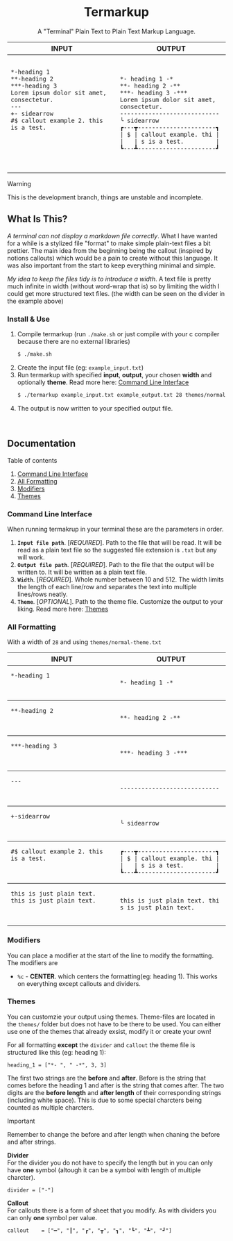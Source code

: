 <h1 align="center">
Termarkup
</h1>
<p align="center">
A "Terminal" Plain Text to Plain Text Markup Language.
</p>
<!-- prettier-ignore -->
<table>
  <thead>
    <tr>
      <th width="500px"> INPUT</th>
      <th width="500px">OUTPUT</th>
    </tr>
  </thead>
  <tbody>
  <tr width="600px">
<td>
<pre>
<code>
*-heading 1
**-heading 2
***-heading 3
Lorem ipsum dolor sit amet, consectetur.
---
+- sidearrow
#$ callout example 2. this is a test.
 <br>
 <br>
</code>
</pre>
</td>
<td>
<pre>
<code>
*- heading 1 -*
**- heading 2 -**
***- heading 3 -***
Lorem ipsum dolor sit amet, 
consectetur.
----------------------------
╰ sidearrow
┏---┳----------------------┓
| $ | callout example. thi |
|   | s is a test.         | 
┗---┻----------------------┛
</code>
</pre>
</td>
</tr>

  </tbody>
</table>

> [!WARNING]
> This is the development branch, things are unstable and incomplete.

## What Is This?
*A terminal can not display a markdown file correctly*. What I have wanted for a while is a stylized file "format" to make simple plain-text files a bit prettier. The main idea from the beginning being the callout (inspired by notions callouts) which would be a pain to create without this language. It was also important from the start to keep everything minimal and simple.

*My idea to keep the files tidy is to introduce a width*. A text file is pretty much infinite in width (without word-wrap that is) so by limiting the width I could get more structured text files. (the width can be seen on the divider in the example above)
   
### Install & Use
1. Compile termarkup (run `./make.sh` or just compile with your c compiler because there are no external libraries)
   ```bash
   $ ./make.sh
   ```
2. Create the input file (eg: `example_input.txt`)
3. Run termarkup with specified **input**, **output**, your chosen **width** and optionally **theme**. Read more here: [Command Line Interface](#command-line-interface)
   ```bash
   $ ./termarkup example_input.txt example_output.txt 28 themes/normal-theme.txt
   ```
4. The output is now written to your specified output file.
</br>

## Documentation
Table of contents
1. [Command Line Interface](#command-line-interface)
2. [All Formatting](#all-formatting)
3. [Modifiers](#modifiers)	
4. [Themes](#themes)	

### Command Line Interface
When running termakrup in your terminal these are the parameters in order.
1. **`Input file path`**. [_REQUIRED_]. Path to the file that will be read. It will be read as a plain text file so the suggested file extension is `.txt` but any will work.
2. **`Output file path`**. [_REQUIRED_]. Path to the file that the output will be written to. It will be written as a plain text file.
3. **`Width`**. [_REQUIRED_]. Whole number between 10 and 512. The width limits the length of each line/row and separates the text into multiple lines/rows neatly.
4. **`Theme`**. [_OPTIONAL_]. Path to the theme file. Customize the output to your liking. Read more here: [Themes](#themes)	

### All Formatting
With a width of `28` and using `themes/normal-theme.txt`
<table><thead><tr>
      <th width="500px"> INPUT</th>
      <th width="500px">OUTPUT</th>
    </tr></thead>
<tbody><tr width="600px"><td><pre>
<code>*-heading 1
<br><br></code></pre></td>
<td><pre>
<code>*- heading 1 -*
</code></pre></td></tr></tbody>

<tbody><tr width="600px"><td><pre>
<code>**-heading 2
<br><br></code></pre></td>
<td><pre>
<code>**- heading 2 -**
</code></pre></td></tr></tbody>

<tbody><tr width="600px"><td><pre>
<code>***-heading 3
<br><br></code></pre></td>
<td><pre>
<code>***- heading 3 -***
</code></pre></td></tr></tbody>

<tbody><tr width="600px"><td><pre>
<code>---
<br><br></code></pre></td>
<td><pre>
<code>----------------------------
</code></pre></td></tr></tbody>

<tbody><tr width="600px"><td><pre>
<code>+-sidearrow
<br><br></code></pre></td>
<td><pre>
<code>╰ sidearrow
</code></pre></td></tr></tbody>

<tbody><tr width="600px"><td><pre>
<code>#$ callout example 2. this is a test.
<br><br></code></pre></td>
<td><pre>
<code>┏---┳----------------------┓
| $ | callout example. thi |
|   | s is a test.         | 
┗---┻----------------------┛
</code></pre></td></tr></tbody>

<tbody><tr width="600px"><td><pre>
<code>this is just plain text. this is just plain text.
<br><br></code></pre></td>
<td><pre>
<code>this is just plain text. thi
s is just plain text.
</code></pre></td></tr></tbody>
</table>


### Modifiers
You can place a modifier at the start of the line to modify the formatting. The modifiers are 
 - `%c` - **CENTER**. which centers the formatting(eg: heading 1). This works on everything except callouts and dividers.

### Themes
You can customzie your output using themes. Theme-files are located in the `themes/` folder but does not have to be there to be used. You can either use one of the themes that already exsist, modify it or create your own! 

For all formatting **except** the `divider` and `callout` the theme file is structured like this (eg: heading 1):
```
heading_1 = ["*- ", " -*", 3, 3]
```
The first two strings are the **before** and **after**. Before is the string that comes before the heading 1 and after is the string that comes after. The two digits are the **before length** and **after length** of their corresponding strings (including white space). This is due to some special charcters being counted as multiple charcters. 
> [!IMPORTANT]  
> Remember to change the before and after length when chaning the before and after strings.

**Divider**</br>
For the divider you do not have to specify the length but in you can only have **one** symbol (altough it can be a symbol with length of multiple charcter).
```
divider = ["-"]
```

**Callout**</br>
For callouts there is a form of sheet that you modify. As with dividers you can only **one** symbol per value.
```
callout    = ["━", "┃", "┏", "┳", "┓", "┗", "┻", "┛"]
```
